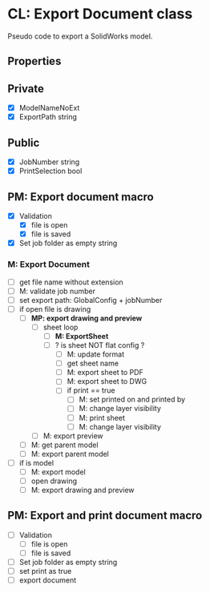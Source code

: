 # CL: Export Document class

Pseudo code to export a SolidWorks model.

## Properties

## Private

- [x] ModelNameNoExt
- [x] ExportPath string

## Public

- [x] JobNumber string
- [x] PrintSelection bool

## PM: Export document macro

- [x] Validation
  - [x] file is open
  - [x] file is saved
- [x] Set job folder as empty string

### M: Export Document

- [ ] get file name without extension
- [ ] M: validate job number
- [ ] set export path: GlobalConfig + jobNumber
- [ ] if open file is drawing
  - [ ] **MP: export drawing and preview**
    - [ ] sheet loop
      - [ ] **M: ExportSheet**
      - [ ] ? is sheet NOT flat config ?
        - [ ] M: update format
        - [ ] get sheet name
        - [ ] M: export sheet to PDF
        - [ ] M: export sheet to DWG
        - [ ] if print == true
          - [ ] M: set printed on and printed by
          - [ ] M: change layer visibility
          - [ ] M: print sheet
          - [ ] M: change layer visibility
    - [ ] M: export preview
  - [ ] M: get parent model
  - [ ] M: export parent model
- [ ] if is model
  - [ ] M: export model
  - [ ] open drawing
  - [ ] M: export drawing and preview

## PM: Export and print document macro

- [ ] Validation
  - [ ] file is open
  - [ ] file is saved
- [ ] Set job folder as empty string
- [ ] set print as true
- [ ] export document
